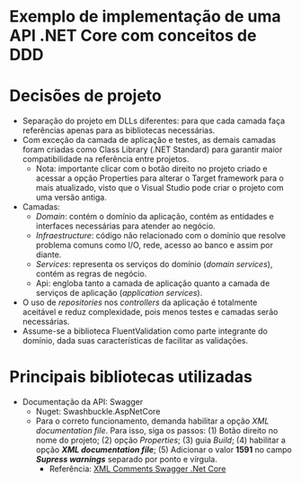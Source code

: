 # Exemplo de implementação de uma API .NET Core com conceitos de DDD



# Decisões de projeto

- Separação do projeto em DLLs diferentes: para que cada camada faça referências apenas para as bibliotecas necessárias.
- Com exceção da camada de aplicação e testes, as demais camadas foram criadas como Class Library (.NET Standard) para garantir maior compatibilidade na referência entre projetos.
  - Nota: importante clicar com o botão direito no projeto criado e acessar a opção Properties para alterar o Target framework para o mais atualizado, visto que o Visual Studio pode criar o projeto com uma versão antiga.
- Camadas:
  - *Domain*: contém o domínio da aplicação, contém as entidades e interfaces necessárias para atender ao negócio.
  - *Infraestructure*: código não relacionado com o domínio que resolve problema comuns como I/O, rede, acesso ao banco e assim por diante.
  - *Services*: representa os serviços do domínio (*domain services*), contém as regras de negócio.
  - Api: engloba tanto a camada de aplicação quanto a camada de serviços de aplicação (*application services*).
- O uso de *repositories* nos *controllers* da aplicação é totalmente aceitável e reduz complexidade, pois menos testes e camadas serão necessárias.
- Assume-se a biblioteca FluentValidation como parte integrante do domínio, dada suas características de facilitar as validações.



# Principais bibliotecas utilizadas

- Documentação da API: Swagger
  - Nuget: Swashbuckle.AspNetCore
  - Para o correto funcionamento, demanda habilitar a opção *XML documentation file*. Para isso, siga os passos: (1) Botão direito no nome do projeto; (2) opção *Properties*; (3) guia *Build*; (4)  habilitar a opção ***XML documentation file***; (5) Adicionar o valor **1591** no campo ***Supress warnings*** separado por ponto e vírgula.
    - Referência: [XML Comments Swagger .Net Core](https://medium.com/c-sharp-progarmming/xml-comments-swagger-net-core-a390942d3329)